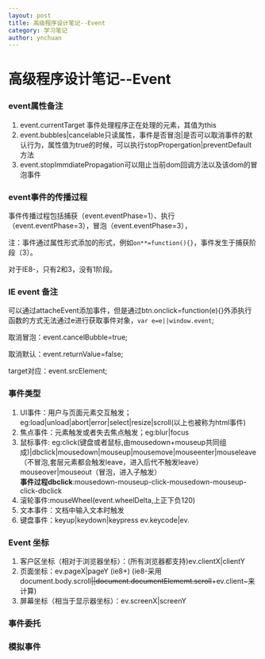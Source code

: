 ```yaml
---
layout: post
title: 高级程序设计笔记--Event
category: 学习笔记
author: ynchuan
---
```

# 高级程序设计笔记--Event

### event属性备注
1. event.currentTarget 事件处理程序正在处理的元素，其值为this
2. event.bubbles|cancelable只读属性，事件是否冒泡|是否可以取消事件的默认行为，属性值为true的时候，可以执行stopPropergation|preventDefault方法
3. event.stopImmdiatePropagation可以阻止当前dom回调方法以及该dom的冒泡事件

### event事件的传播过程

事件传播过程包括捕获（event.eventPhase=1）、执行（event.eventPhase=3），冒泡（event.eventPhase=3），

注：事件通过属性形式添加的形式，例如`on**=function(){}`，事件发生于捕获阶段（3）。

对于IE8-，只有2和3，没有1阶段。

### IE event 备注
可以通过attacheEvent添加事件，但是通过btn.onclick=function(e){}外添执行函数的方式无法通过e进行获取事件对象，`var e=e||window.event`;

取消冒泡：event.cancelBubble=true;

取消默认：event.returnValue=false;

target对应：event.srcElement;


### 事件类型
1. UI事件：用户与页面元素交互触发；eg:load|unload|abort|error|select|resize|scroll(以上也被称为html事件)
2. 焦点事件：元素触发或者失去焦点触发；eg:blur|focus
3. 鼠标事件: eg:click(键盘或者鼠标,由mousedown+mouseup共同组成)|dbclick|mousedown|mouseup|mousemove|mouseenter|mouseleave（不冒泡,套层元素都会触发leave，进入后代不触发leave）            mouseover|mouseout（冒泡，进入子触发）  
    **事件过程dbclick**:mousedown-mouseup-click-mousedown-mouseup-click-dbclick
4. 滚轮事件:mouseWheel(event.wheelDelta,上正下负120)
5. 文本事件：文档中输入文本时触发
6. 键盘事件：keyup|keydown|keypress ev.keycode|ev.



### Event 坐标
1. 客户区坐标（相对于浏览器坐标）：(所有浏览器都支持)ev.clientX|clientY
2. 页面坐标：ev.pageX|pageY (ie8+) (ie8-采用document.body.scroll~~||document.documentElememt.scroll~~+ev.client~来计算)
3. 屏幕坐标（相当于显示器坐标）：ev.screenX|screenY

### 事件委托


### 模拟事件